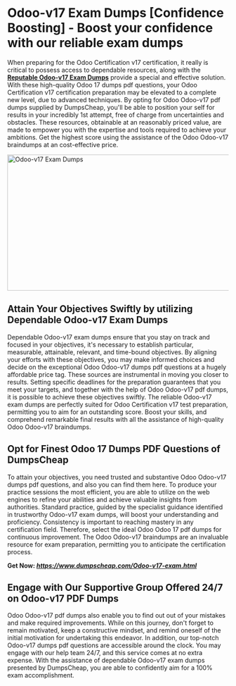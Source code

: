 <h1><strong>Odoo-v17 Exam Dumps [Confidence Boosting] - Boost your confidence with our reliable exam dumps</strong></h1>
<p>When preparing for the Odoo Certification v17 certification, it really is critical to possess access to dependable resources, along with the <a href="https://www.dumpscheap.com/Odoo-v17-exam.html"><strong>Reputable Odoo-v17 Exam Dumps</strong></a> provide a special and effective solution. With these high-quality Odoo 17 dumps pdf questions, your Odoo Certification v17 certification preparation may be elevated to a complete new level, due to advanced techniques. By opting for Odoo Odoo-v17 pdf dumps supplied by DumpsCheap, you'll be able to position your self for results in your incredibly 1st attempt, free of charge from uncertainties and obstacles. These resources, obtainable at an reasonably priced value, are made to empower you with the expertise and tools required to achieve your ambitions. Get the highest score using the assistance of the Odoo Odoo-v17 braindumps at an cost-effective price.</p>
<p><img src="https://i.ibb.co/fvsRB68/Odoo-v17.png" alt="Odoo-v17 Exam Dumps" width="550" height="309" /></p>
<h2><strong>Attain Your Objectives Swiftly by utilizing Dependable Odoo-v17 Exam Dumps</strong></h2>
<p>Dependable Odoo-v17 exam dumps ensure that you stay on track and focused in your objectives, it's necessary to establish particular, measurable, attainable, relevant, and time-bound objectives. By aligning your efforts with these objectives, you may make informed choices and decide on the exceptional Odoo Odoo-v17 dumps pdf questions at a hugely affordable price tag. These sources are instrumental in moving you closer to results. Setting specific deadlines for the preparation guarantees that you meet your targets, and together with the help of Odoo Odoo-v17 pdf dumps, it is possible to achieve these objectives swiftly. The reliable Odoo-v17 exam dumps are perfectly suited for Odoo Certification v17 test preparation, permitting you to aim for an outstanding score. Boost your skills, and comprehend remarkable final results with all the assistance of high-quality Odoo Odoo-v17 braindumps.</p>
<h2><strong>Opt for Finest Odoo 17 Dumps PDF Questions of DumpsCheap</strong></h2>
<p>To attain your objectives, you need trusted and substantive Odoo Odoo-v17 dumps pdf questions, and also you can find them here. To produce your practice sessions the most efficient, you are able to utilize on the web engines to refine your abilities and achieve valuable insights from authorities. Standard practice, guided by the specialist guidance identified in trustworthy Odoo-v17 exam dumps, will boost your understanding and proficiency. Consistency is important to reaching mastery in any certification field. Therefore, select the ideal Odoo Odoo 17 pdf dumps for continuous improvement. The Odoo Odoo-v17 braindumps are an invaluable resource for exam preparation, permitting you to anticipate the certification process.</p>
<p><strong>Get Now:&nbsp;<strong><a href="https://www.dumpscheap.com/Odoo-v17-exam.html"><em>https://www.dumpscheap.com/Odoo-v17-exam.html</em></a></strong></strong></p>
<h2><strong>Engage with Our Supportive Group Offered 24/7 on Odoo-v17 PDF Dumps</strong></h2>
<p>Odoo Odoo-v17 pdf dumps also enable you to find out out of your mistakes and make required improvements. While on this journey, don't forget to remain motivated, keep a constructive mindset, and remind oneself of the initial motivation for undertaking this endeavor. In addition, our top-notch Odoo-v17 dumps pdf questions are accessible around the clock. You may engage with our help team 24/7, and this service comes at no extra expense. With the assistance of dependable Odoo-v17 exam dumps presented by DumpsCheap, you are able to confidently aim for a 100% exam accomplishment.</p>
